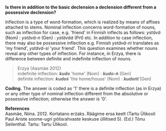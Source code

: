 **Is there in addition to the basic declension a declension different from a possessive declension?**

Inflection is a type of word-formation, which is realized by means of affixes attached to stems. Nominal inflection concerns word-formation of nouns, such as inflection for case, e.g. 'friend' in Finnish inflects as follows: *ystävä* (Nom) : *ystävä-n* (Gen) : *ystävää* (Prt) etc. In addition to case inflection, there may also be possessive inflection e.g. Finnish *ystävä-ni* translates as 'my friend', *ystävä-si* 'your friend'. This question examines whether nouns reveal any other types of inflection. For instance, in Erzya, there is difference between definite and indefinite inflection of nouns.

>Erzya (Aasmäe 2012)<br/>
>indefinite inflection: ***kudo*** 'home' (Nom) : ***kudo-ń*** (Gen) <br/>
>definite inflection: ***kudoś*** 'the home/house' (Nom) : ***kudońt´***(Gen) <br/>

**Coding.** The answer is coded as '1' there is a definite inflection (as in Erzya) or any other type of nominal inflection different from the absolutive or possessive inflection; otherwise the answer is '0'.

**References**<br/>
Aasmäe, Niina. 2012. Kortatano erźaks. Räägime ersa keelt (Tartu Ülikooli Paul Ariste soome-ugri põlisrahvaste keskuse üllitised 5). (Ed.) Tõnu Seilenthal. Tartu: Tartu Ülikool.
